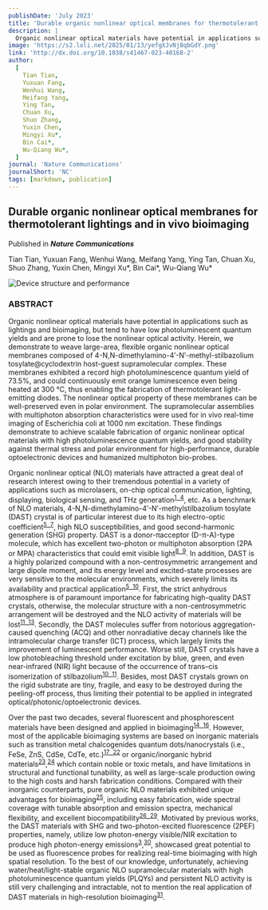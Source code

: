 ```yaml
---
publishDate: 'July 2023'
title: 'Durable organic nonlinear optical membranes for thermotolerant lightings and in vivo bioimaging'
description: |
  Organic nonlinear optical materials have potential in applications such as lightings and bioimaging, but tend to have low photoluminescent quantum yields and are prone to lose the nonlinear optical activity. Herein, we demonstrate to weave large-area, flexible organic nonlinear optical membranes composed of 4-N,N-dimethylamino-4ʹ-Nʹ-methyl-stilbazolium tosylate@cyclodextrin host-guest supramolecular complex. These membranes exhibited a record high photoluminescence quantum yield of 73.5%, and could continuously emit orange luminescence even being heated at 300 °C, thus enabling the fabrication of thermotolerant light-emitting diodes. The nonlinear optical property of these membranes can be well-preserved even in polar environment. The supramolecular assemblies with multiphoton absorption characteristics were used for in vivo real-time imaging of Escherichia coli at 1000 nm excitation. These findings demonstrate to achieve scalable fabrication of organic nonlinear optical materials with high photoluminescence quantum yields, and good stability against thermal stress and polar environment for high-performance, durable optoelectronic devices and humanized multiphoton bio-probes.
image: 'https://s2.loli.net/2025/01/13/yefgXJvNj8qbGdY.png'
link: 'http://dx.doi.org/10.1038/s41467-023-40168-2'
author:
  [
    Tian Tian,
    Yuxuan Fang,
    Wenhui Wang,
    Meifang Yang,
    Ying Tan,
    Chuan Xu,
    Shuo Zhang,
    Yuxin Chen,
    Mingyi Xu*,
    Bin Cai*,
    Wu-Qiang Wu*,
  ]
journal: 'Nature Communications'
journalShort: 'NC'
tags: [markdown, publication]
---
```


## Durable organic nonlinear optical membranes for thermotolerant lightings and in vivo bioimaging

Published in <i>**Nature Communications**</i>

Tian Tian, Yuxuan Fang, Wenhui Wang, Meifang Yang, Ying Tan, Chuan Xu, Shuo Zhang, Yuxin Chen, Mingyi Xu*, Bin Cai*, Wu-Qiang Wu\*

<div class="publication-container">
    <img src="https://s2.loli.net/2025/01/13/yefgXJvNj8qbGdY.png" alt="Device structure and performance" class="mx-auto my-0 w-full max-w-lg">
    <div class="abstract">
        <h3>ABSTRACT</h3>
        Organic nonlinear optical materials have potential in applications such as lightings and bioimaging, but tend to have low photoluminescent quantum yields and are prone to lose the nonlinear optical activity. Herein, we demonstrate to weave large-area, flexible organic nonlinear optical membranes composed of 4-N,N-dimethylamino-4ʹ-Nʹ-methyl-stilbazolium tosylate@cyclodextrin host-guest supramolecular complex. These membranes exhibited a record high photoluminescence quantum yield of 73.5%, and could continuously emit orange luminescence even being heated at 300 °C, thus enabling the fabrication of thermotolerant light-emitting diodes. The nonlinear optical property of these membranes can be well-preserved even in polar environment. The supramolecular assemblies with multiphoton absorption characteristics were used for in vivo real-time imaging of Escherichia coli at 1000 nm excitation. These findings demonstrate to achieve scalable fabrication of organic nonlinear optical materials with high photoluminescence quantum yields, and good stability against thermal stress and polar environment for high-performance, durable optoelectronic devices and humanized multiphoton bio-probes.
    </div>
</div>

Organic nonlinear optical (NLO) materials have attracted a great deal of research interest owing to their tremendous potential in a variety of
applications such as microlasers, on-chip optical communication, lighting, displaying, biological sensing, and THz generation<sup>[1](#ref1)</sup>–<sup>[4](#ref4)</sup>, etc.
As a benchmark of NLO materials, 4-N,N-dimethylamino-4ʹ-Nʹ-methylstilbazolium tosylate (DAST) crystal is of particular interest due to its high electro-optic coefficient<sup>[5](#ref5)</sup>–<sup>[7](#ref7)</sup>, high NLO susceptibilities, and good second-harmonic generation (SHG) property. DAST is a donor-πacceptor (D-π-A)-type molecule, which has excellent two-photon or multiphoton absorption (2PA or MPA) characteristics that could emit visible light<sup>[8](#ref8)</sup>–<sup>[9](#ref9)</sup>. In addition, DAST is a highly polarized compound with a non-centrosymmetric arrangement and large dipole moment, and its energy level and excited-state processes are very sensitive to the molecular environments, which severely limits its availability and practical application<sup>[5](#ref5)</sup>–<sup>[10](#ref10)</sup>. First, the strict anhydrous atmosphere is of paramount importance for fabricating high-quality DAST crystals, otherwise, the molecular structure with a non-centrosymmetric arrangement will be destroyed and the NLO activity of materials will be lost<sup>[11](#ref11)</sup>–<sup>[13](#ref13)</sup>. Secondly, the DAST molecules suffer from notorious aggregation-caused quenching (ACQ) and other nonradiative decay channels like the intramolecular charge transfer (ICT) process, which largely limits the improvement of luminescent performance. Worse still, DAST crystals have a low photobleaching threshold under excitation by blue, green, and even near-infrared (NIR) light because of the
occurrence of trans–cis isomerization of stilbazolium<sup>[10](#ref10)</sup>–<sup>[11](#ref11)</sup>. Besides, most DAST crystals grown on the rigid substrate are tiny, fragile, and easy to be destroyed during the peeling-off process, thus limiting their potential to be applied in integrated optical/photonic/optoelectronic devices.

Over the past two decades, several fluorescent and phosphorescent materials have been designed and applied in bioimaging<sup>[14](#ref14)</sup>–<sup>[16](#ref16)</sup>. However, most of the applicable bioimaging systems are based on inorganic materials such as transition metal chalcogenides quantum dots/nanocrystals (i.e., FeSe, ZnS, CdSe, CdTe, etc.)<sup>[17](#ref17)</sup>–<sup>[22](#ref22)</sup> or organic/inorganic hybrid materials<sup>[23](#ref23)</sup>,<sup>[24](#ref24)</sup> which contain noble or toxic metals, and have limitations in structural and functional tunability, as well as large-scale production owing to the high costs and harsh fabrication conditions. Compared with their inorganic counterparts, pure organic NLO materials exhibited unique advantages for bioimaging<sup>[25](#ref25)</sup>, including easy fabrication, wide spectral coverage with tunable absorption and emission spectra, mechanical flexibility, and excellent biocompatibility<sup>[26](#ref26)</sup>–<sup>[29](#ref29)</sup>. Motivated by previous works, the DAST materials with SHG and two-photon-excited fluorescence (2PEF) properties, namely, utilize low photon-energy visible/NIR excitation to produce high photon-energy emissions<sup>[3](#ref3)</sup>,<sup>[30](#ref30)</sup>, showcased great potential to be used as fluorescence probes for realizing real-time bioimaging with high spatial resolution. To the best of our knowledge, unfortunately, achieving water/heat/light-stable organic NLO supramolecular materials with high photoluminescence quantum yields (PLQYs) and persistent NLO activity is still very challenging and intractable, not to mention the real application of DAST materials in high-resolution bioimaging<sup>[31](#ref31)</sup>.
